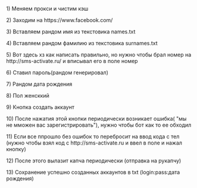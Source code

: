 <p>1) Меняем прокси и чистим кэш </p>
<p>2) Заходим на https://www.facebook.com/ </p>
<p>3) Вставляем рандом имя из текстовика names.txt </p>
<p>4) Вставляем рандом фамилию из текстовика surnames.txt </p>
<p>5) Вот здесь хз как написать правильно, но нужно чтобы брал номер на http://sms-activate.ru/ и вписывал его в поле номер </p>
<p>6) Ставил пароль(рандом генерировал) </p>
<p>7) Рандом дата рождения </p>
<p>8) Пол женсккий </p>
<p>9) Кнопка создать аккаунт </p>
<p>10) После нажатия этой кнопки периодически возникает ошибка( "мы не мможен вас зарегистрировать"), нужно чтобы бот как то ее обходил </p>
<p>11) Если все ппрошло без ошибок то перебросит на ввод кода с тел (нужно чтобы взял код с http://sms-activate.ru и ввел в поле и нажал кнопку) </p>
<p>12) После этого вылазит капча периодически (отправка на рукапчу) </p>
<p>13) Сохранение успешно созданных аккаунтов в txt (login:pass:дата рождения)</p>